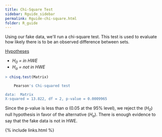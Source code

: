 ```yaml
---
title: Chi-Square Test
sidebar: Rguide_sidebar
permalink: Rguide-chi-square.html
folder: R_guide
---
```


<link rel="stylesheet" href="css/theme-pink.css">

Using our fake data, we'll run a chi-square test.
This test is used to evaluate how likely there is to be an observed difference
between sets.

<u> Hypotheses </u>
* *H<sub>0</sub> = in HWE*
* *H<sub>a</sub> = not in HWE*

```R
> chisq.test(Matrix)

	Pearson's Chi-squared test

data:  Matrix
X-squared = 13.822, df = 2, p-value = 0.0009965
```
Since the p-value is less than &alpha; (0.05 at the 95% level), we reject the
(*H<sub>0</sub>*) null hypothesis in favor of the alternative (*H<sub>a</sub>*).
There is enough evidence to say that the fake data is not in HWE.

{% include links.html %}
